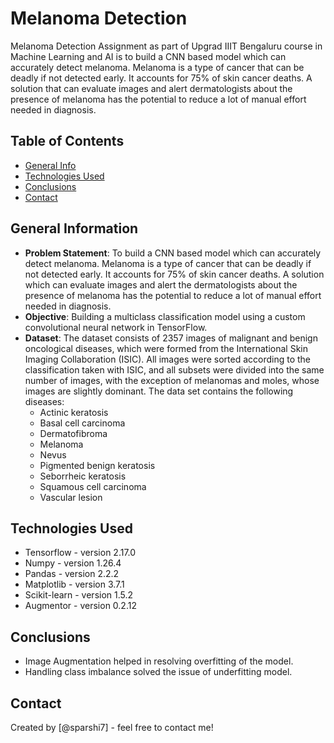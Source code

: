# Melanoma Detection
Melanoma Detection Assignment as part of Upgrad IIIT Bengaluru course in Machine Learning and AI is to build a CNN based model which can accurately detect melanoma. Melanoma is a type of cancer that can be deadly if not detected early. It accounts for 75% of skin cancer deaths. A solution that can evaluate images and alert dermatologists about the presence of melanoma has the potential to reduce a lot of manual effort needed in diagnosis.

## Table of Contents
* [General Info](#general-information)
* [Technologies Used](#technologies-used)
* [Conclusions](#conclusions)
* [Contact](#contact)
  
## General Information
- **Problem Statement**: To build a CNN based model which can accurately detect melanoma. Melanoma is a type of cancer that can be deadly if not detected early. It accounts for 75% of skin cancer deaths. A solution which can evaluate images and alert the dermatologists about the presence of melanoma has the potential to reduce a lot of manual effort needed in diagnosis.
- **Objective**: Building a multiclass classification model using a custom convolutional neural network in TensorFlow.
- **Dataset**: The dataset consists of 2357 images of malignant and benign oncological diseases, which were formed from the International Skin Imaging Collaboration (ISIC). All images were sorted according to the classification taken with ISIC, and all subsets were divided into the same number of images, with the exception of melanomas and moles, whose images are slightly dominant.
  The data set contains the following diseases:
  - Actinic keratosis
  - Basal cell carcinoma
  - Dermatofibroma
  - Melanoma
  - Nevus
  - Pigmented benign keratosis
  - Seborrheic keratosis
  - Squamous cell carcinoma
  - Vascular lesion

## Technologies Used
- Tensorflow - version 2.17.0
- Numpy - version 1.26.4
- Pandas - version 2.2.2
- Matplotlib - version 3.7.1
- Scikit-learn - version 1.5.2
- Augmentor - version 0.2.12

## Conclusions
- Image Augmentation helped in resolving overfitting of the model.
- Handling class imbalance solved the issue of underfitting model.

## Contact
Created by [@sparshi7] - feel free to contact me!
